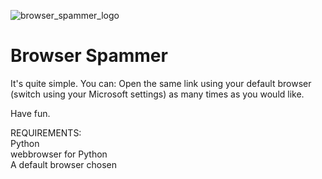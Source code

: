 ![browser_spammer_logo](https://user-images.githubusercontent.com/87711438/153806082-62bbea98-adb6-4463-ad01-9e2ae4a2809d.png)

# Browser Spammer
It's quite simple.
You can:
Open the same link using your default browser (switch using your Microsoft settings) as many times as you would like.

Have fun.

REQUIREMENTS:                                                                               
Python                                                                                                                  
webbrowser for Python                                                                          
A default browser chosen
